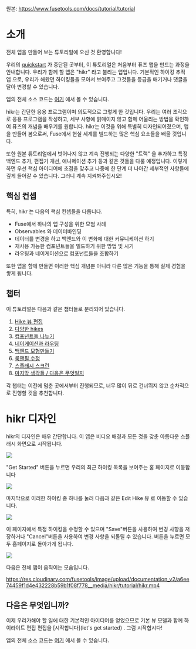 원본: https://www.fusetools.com/docs/tutorial/tutorial

# 소개 #

전체 앱을 만들어 보는 튜토리얼에 오신 것 환영합니다!

우리의 [quickstart](https://www.fusetools.com/docs/basics/quickstart) 가 중단된 곳부터, 이 튜토리얼은 처음부터 퓨즈 앱을 만드는 과정을 안내합니다. 우리가 함께 할 앱은 "hikr" 라고 불리는 앱입니다. 기본적인 하이킹 추적 앱 으로, 우리가 해왔던 하이킹들을 모아서 보여주고 그것들을 등급을 매기거나 댓글을 달아 변경할 수 있습니다.

앱의 전체 소스 코드는 [여기](https://github.com/fusetools/hikr) 에서 볼 수 있습니다.

hikr는 간단한 응용 프로그램이며 의도적으로 그렇게 한 것입니다. 우리는 여러 조각으로 응용 프로그램을 작성하고, 세부 사항에 얽매이지 않고 함께 어울리는 방법을 확인하여 퓨즈의 개념을 배우기를 원합니다. hikr는 이것을 위해 특별히 디자인되어졌으며, 앱을 만들어 봄으로써, Fuse에서 현실 세계를 빌드하는 많은 핵심 요소들을 배울 것입니다. 

또한 원본 튜토리얼에서 벗어나지 않고 계속 진행되는 다양한 "트랙" 을 추가하고 특정 백엔드 추가, 편집기 개선, 애니메이션 추가 등과 같은 것들을 다룰 예정입니다. 이렇게하면 우선 핵심 아이디어에 초점을 맞추고 나중에 한 단계 더 나아간 세부적인 사항들에 깊게 들어갈 수 있습니다. 그러니 계속 지켜봐주십시오!

## 핵심 컨셉 ##

특히, hikr 는 다음의 핵심 컨셉들을 다룹니다.

- Fuse에서 하나의 앱 구성을 위한 모범 사례
- Observables 와 데이터바인딩
- 데이터를 변경을 하고 백엔드와 이 변화에 대한 커뮤니케이션 하기
- 재사용 가능한 컴포넌트들을 빌드하기 위한 방법 및 시기
- 라우팅과 네이게이션으로 컴포넌트들을 조합하기

또한 앱을 함께 만들면 이러한 핵심 개념뿐 아니라 다른 많은 기능을 통해 실제 경험을 쌓게 됩니다.

## 챕터 ##

이 튜토리얼은 다음과 같은 챕터들로 분리되어 있습니다.

1. [Hike 뷰 편집](https://www.fusetools.com/docs/tutorial/edit-hike-view)
2. [다양한 hikes](https://www.fusetools.com/docs/tutorial/multiple-hikes)
3. [컴포넌트들 나누기](https://www.fusetools.com/docs/tutorial/splitting-up-components)
4. [네이게이션과 라우팅](https://www.fusetools.com/docs/tutorial/navigation-and-routing)
5. [백엔드 모형만들기](https://www.fusetools.com/docs/tutorial/mock-backend)
6. [룩앤필 수정](https://www.fusetools.com/docs/tutorial/look-and-feel)
7. [스플래시 스크린](https://www.fusetools.com/docs/tutorial/splash-screen)
8. [마지막 생각들 / 다음은 무엇일지](https://www.fusetools.com/docs/tutorial/final-thoughts)

각 챕터는 이전에 멈춘 곳에서부터 진행되므로, 너무 많이 뒤로 건너뛰지 않고 순차적으로 진행할 것을 추천합니다.


# hikr 디자인 #

hikr의 디자인은 매우 간단합니다. 이 앱은 비디오 배경과 모든 것을 갖춘 아름다운 스플래시 화면으로 시작됩니다.

![](https://res.cloudinary.com/fusetools/image/upload/w_450%2Ch_450%2Cdpr_1.0%2Cc_limit/documentation_v2/77d73cbf99a8449e743f59aed5a8af77__media/hikr/tutorial/splash.webp)

"Get Started" 버튼을 누르면 우리의 최근 하이킹 목록을 보여주는 홈 페이지로 이동합니다

![](https://res.cloudinary.com/fusetools/image/upload/w_450%2Ch_450%2Cdpr_1.0%2Cc_limit/documentation_v2/14954aa251367c1d687c1a0503190d21__media/hikr/tutorial/home.webp)

마지막으로 이러한 하이킹 중 하나를 눌러 다음과 같은 Edit Hike 뷰 로 이동할 수 있습니다.

![](https://res.cloudinary.com/fusetools/image/upload/w_450%2Ch_450%2Cdpr_1.0%2Cc_limit/documentation_v2/3c206c491b98db55ab1a4e3c08ab2d2a__media/hikr/tutorial/edit-hike.webp)

이 페이지에서 특정 하이킹을 수정할 수 있으며 "Save"버튼을 사용하여 변경 사항을 저장하거나 "Cancel"버튼을 사용하여 변경 사항을 되돌릴 수 있습니다. 버튼을 누르면 모두 홈페이지로 돌아가게 됩니다.

![](https://res.cloudinary.com/fusetools/image/upload/w_450%2Ch_450%2Cdpr_1.0%2Cc_limit/documentation_v2/9ad834ec45583c3d17817e1973f50449__media/hikr/tutorial/app-flow.webp)

다음은 전체 앱이 움직이는 모습입니다.

https://res.cloudinary.com/fusetools/image/upload/documentation_v2/a6ee74459f1d4e432228b59b1f08f778__media/hikr/tutorial/hikr.mp4

## 다음은 무엇입니까? ##

이제 우리가해야 할 일에 대한 기본적인 아이디어를 얻었으므로 기본 뷰 모델과 함께 하이라이트 편집 편집을 [시작합니다](let's get started) . 그럼 시작합시다!

앱의 전체 소스 코드는 [여기](https://github.com/fusetools/hikr) 에서 볼 수 있습니다.
